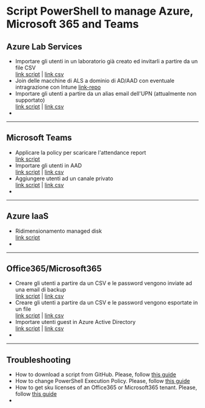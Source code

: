 # Script PowerShell to manage Azure, Microsoft 365 and Teams

## Azure Lab Services
* Importare gli utenti in un laboratorio già creato ed invitarli a partire da un file CSV <br> [link script](https://github.com/AngelusGi/PowerShell/blob/master/Azure/Lab%20Services/AddStudents_SendInvitation.ps1) | [link csv](https://github.com/AngelusGi/PowerShell/blob/master/Azure/Lab%20Services/csv_test.CSV)
* Join delle macchine di ALS a dominio di AD/AAD con eventuale intragrazione con Intune [link-repo](https://github.com/AngelusGi/azure-devtestlab-activedirectoryjoin)
* Importare gli utenti a partire da un alias email dell'UPN (attualmente non supportato) <br> [link script](https://github.com/AngelusGi/PowerShell/blob/master/Azure/Lab%20Services/Add%20students%20by%20alias/Add-Students-By-Alias.ps1) | [link csv](https://github.com/AngelusGi/PowerShell/blob/master/Azure/Lab%20Services/Add%20students%20by%20alias/Add-Students-By-Alias.CSV)
*

---

## Microsoft Teams
* Applicare la policy per scaricare l'attendance report <br> [link script](https://github.com/AngelusGi/PowerShell/tree/master/Office365/Teams/Attendance%20Report)
* Importare gli utenti in AAD <br> [link script]() | [link csv](https://github.com/AngelusGi/PowerShell/blob/master/Azure/Lab%20Services/AddStudents_SendInvitation.ps1)
* Aggiungere utenti ad un canale privato <br> [link script](https://github.com/AngelusGi/PowerShell/blob/master/Office365/Teams/Add-ADD-Users-To-Private-Channels.ps1) | [link csv](https://github.com/AngelusGi/PowerShell/blob/master/Office365/Teams/Guest%20Users/Add-User-Team_CSV.ps1)
*

---

## Azure IaaS
* Ridimensionamento managed disk <br> [link script](https://github.com/AngelusGi/PowerShell/blob/master/Azure/VM/ResizeManagedDiskVM.ps1)
*

---

## Office365/Microsoft365
* Creare gli utenti a partire da un CSV e le password vengono inviate ad una email di backup <br> [link script](https://github.com/AngelusGi/PowerShell/blob/master/Office365/User%20Creation/CreateAndSendPassword.ps1) | [link csv]()
* Creare gli utenti a partire da un CSV e le password vengono esportate in un file <br> [link script](https://github.com/AngelusGi/PowerShell/tree/master/Office365/User%20Creation/Create%20users%20and%20export%20password) | [link csv](https://github.com/AngelusGi/PowerShell/blob/master/Office365/User%20Creation/Create%20users%20and%20export%20password/csv_test.CSV)
* Importare utenti guest in Azure Active Directory <br> [link script](https://github.com/AngelusGi/PowerShell/blob/master/Office365/User%20Creation/AddGuests_FromCSV.ps1) | [link csv]()
*

---


## Troubleshooting

* How to download a script from GitHub. Please, follow [this guide](https://github.com/AngelusGi/PowerShell/tree/master/Others/How%20to%20download%20single%20file%20from%20GitHub)
* How to change PowerShell Execution Policy. Please, follow [this guide](https://github.com/AngelusGi/PowerShell/tree/master/Others/Resolve%20errors%20about%20Execution%20Policy)
* How to get sku licenses of an Office365 or Microsoft365 tenant. Please, follow [this guide](https://github.com/AngelusGi/PowerShell/tree/master/Others/How%20to%20get%20sku%20licenses)
*

